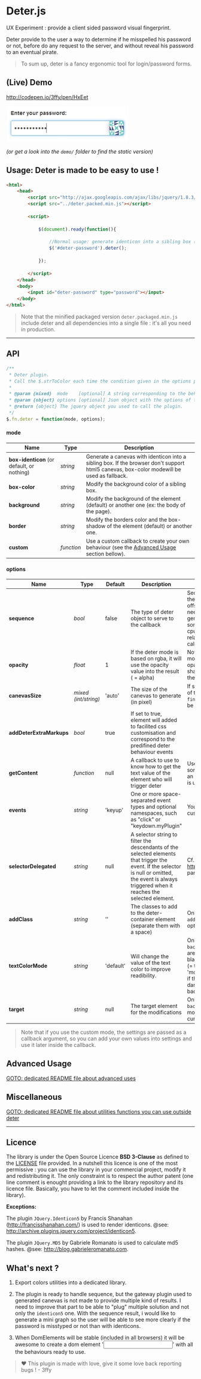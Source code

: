 Deter.js
========

UX Experiment : provide a client sided password visual fingerprint.

Deter provide to the user a way to determine if he misspelled his password or not, before do any request to the server, and without reveal his password to an eventual pirate.

> To sum up, deter is a fancy ergonomic tool for login/password forms.

(Live) Demo
-----------

<http://codepen.io/3ffy/pen/HxEet>

[![A screenshot of Deter in action](https://raw.githubusercontent.com/3ffy/deter/master/demo/screenshot.jpg)](http://codepen.io/3ffy/pen/HxEet)

*(or get a look into the `demo/` folder to find the static version)*

Usage: Deter is made to be easy to use !
-----------------------------

```html
<html>
    <head>
        <script src="http://ajax.googleapis.com/ajax/libs/jquery/1.8.3/jquery.min.js"></script>
        <script src="../deter.packed.min.js"></script> 
        
        <script>

            $(document).ready(function(){

                //Normal usage: generate identicon into a sibling box (= box-identicon)
                $('#deter-password').deter();

            });

        </script>
    </head>
    <body>
        <input id="deter-password" type="password"></input>
    </body>
</html>
```
> Note that the minified packaged version `deter.packaged.min.js` include deter and all dependencies into a single file : it's all you need in production.

----------------

API
---

```javascript
/**
 * Deter plugin.
 * Call the $.strToColor each time the condition given in the options param is filled.
 *
 * @param {mixed}  mode    [optional] A string corresponding to the behaviour wished or a callback function (default = 'box-identicon').
 * @param {object} options [optional] Json object with the options of that plugin call.
 * @return {object} The jquery object you used to call the plugin.
 */
$.fn.deter = function(mode, options);
```
#### mode

| Name                                       | Type       | Description |
|--------------------------------------------|------------|-------------|
| **box-identicon** (or default, or nothing) | *string*   | Generate a canevas with identicon into a sibling box. If the browser don't support html5 canevas, box-color modewill be used as fallback. |
| **box-color**                              | *string*   | Modify the background color of a sibling box. |
| **background**                             | *string*   | Modify the background of the element (default) or another one (ex: the body of the page). |
| **border**                                 | *string*   | Modify the borders color and the box-shadow of the element (default) or another one. |
| **custom**                                 | *function* | Use a custom callback to create your own behaviour (see the  [Advanced Usage](#advanced-usage) section bellow). |

#### options

| Name                     | Type                 | Default   | Description | Info |
|--------------------------|----------------------|-----------|-------------|------|
| **sequence**             | *bool*               | false     | The type of deter object to serve to the callback | Sequence = calculate all the colors of string offset. You will never need it instead you try to generate a graph or something similar (+ the cpu cost is bigger relative to the number of calculation) |
| **opacity**              | *float*              | 1         | If the deter mode is based on rgba, it will use the opacity value into the result ( = alpha) | Note that the `border` mode will use the opacity for the box-shadow and ignore it for the border color |
| **canevasSize**          | *mixed (int/string)* | 'auto'    | The size of the canevas to generate (in pixel) | If set to 'auto', the size of the `.deter-fingerprint` parent will be used. |
| **addDeterExtraMarkups** | *bool*               | true      | If set to true, element will added to facilited css customisation and correspond to the predifined deter behaviour events | |
| **getContent**           | *function*           | null      | A callback to use to know how to get the text value of the element who will trigger deter | Usefull if you use something different than an input (`$(this).val()` is used by default) |
| **events**               | *string*             | 'keyup'   | One or more space-separated event types and optional namespaces, such as "click" or "keydown.myPlugin" | You can even use custom events |
| **selectorDelegated**    | *string*             | null      | A selector string to filter the descendants of the selected elements that trigger the event. If the selector is null or omitted, the event is always triggered when it reaches the selected element. | Cf. <http://api.jquery.com/on/> param selector |
| **addClass**             | *string*             | ''        | The classes to add to the deter-container element (separate them with a space) | Only relevant if the `addDeterExtraMarkups` option is set to `true` |
| **textColorMode**        | *string*             | 'default' | Will change the value of the text color to improve readibility. | Only relevant with the `background` mode. Values are 'default' (= always black), 'complementary' (= the opposite color), 'monochrome' (= white if the background is dark, black if the backround is bright) |
| **target**               | *string*             | null      | The target element for the modifications | Only relevant in `background` and `border` modes (default = the current element) |

> Note that if you use the custom mode, the settings are passed as a callback argument, so you can add your own values into settings and use it later inside the callback.

Advanced Usage
--------------

[GOTO: dedicated README file about advanced uses](README_ADVANCED.md)

Miscellaneous
--------------

[GOTO: dedicated README file about utilities functions you can use outside deter](README_MISCELLANEOUS.md)

-----------

Licence
-------

The library is under the Open Source Licence **BSD 3-Clause** as defined to the [LICENSE](LICENSE) file provided. In a nutshell this licence is one of the most permissive : you can use the library in your commercial project, modify it and redistributing it. The only constraint is to respect the author patent (one line comment is enought providing a link to the library repository and its licence file. Basically, you have to let the comment included inside the library).

**Exceptions:** 

The plugin `JQuery.Identicon5` by Francis Shanahan (http://francisshanahan.com/) is used to render identicons.
@see: <http://archive.plugins.jquery.com/project/identicon5>.
 
The plugin `JQuery.MD5` by Gabriele Romanato is used to calculate md5 hashes.
@see: <http://blog.gabrieleromanato.com>.

What's next ?
-------------

1. Export colors utilities into a dedicated library.

2. The plugin is ready to handle sequence, but the gateway plugin used to generated canevas is not made to provide multiple kind of results. I need to improve that part to be able to "plug" multiple solution and not only the `identicon5` one. With the sequence result, i would like to generate a mini graph so the user will be able to see more clearly if the password is misstyped or not than with identicons.

3. When DomElements will be stable (included in all browsers) it will be awesome to create a dom element '<input type="password-deter"></input>' with all the behaviours ready to use.

> :heart: This plugin is made with love, give it some love back reporting bugs ! - 3ffy